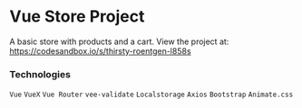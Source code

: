 # Vue Store Project
A basic store with products and a cart. View the project at: https://codesandbox.io/s/thirsty-roentgen-l858s

### Technologies
`Vue` `VueX` `Vue Router` `vee-validate` `Localstorage` `Axios` `Bootstrap` `Animate.css`
